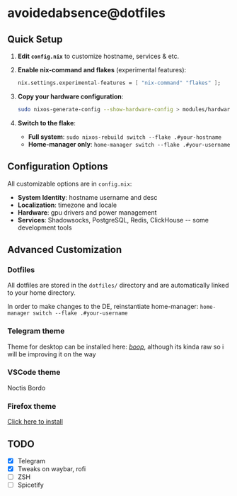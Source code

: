 # avoidedabsence@dotfiles

## Quick Setup

1. **Edit `config.nix`** to customize hostname, services & etc.

2. **Enable nix-command and flakes** (experimental features):

   ```nix
   nix.settings.experimental-features = [ "nix-command" "flakes" ];
   ```

3. **Copy your hardware configuration**:

   ```bash
   sudo nixos-generate-config --show-hardware-config > modules/hardware/hardware-configuration.nix
   ```

4. **Switch to the flake**:
   - **Full system**: `sudo nixos-rebuild switch --flake .#your-hostname`
   - **Home-manager only**: `home-manager switch --flake .#your-username`

## Configuration Options

All customizable options are in `config.nix`:

- **System Identity**: hostname username and desc
- **Localization**: timezone and locale
- **Hardware**: gpu drivers and power management
- **Services**: Shadowsocks, PostgreSQL, Redis, ClickHouse -- some development tools

## Advanced Customization

### Dotfiles

All dotfiles are stored in the `dotfiles/` directory and are automatically linked to your home directory.

In order to make changes to the DE, reinstantiate home-manager: `home-manager switch --flake .#your-username`

### Telegram theme

Theme for desktop can be installed here: [*boop*](https://t.me/addtheme/wh60qgGElK6HaBES), although its kinda raw so i will be improving it on the way

### VSCode theme

Noctis Bordo

### Firefox theme

[Click here to install](https://color.firefox.com/?theme=XQAAAALZAQAAAAAAAABBKYhm849SCicxcT-BCXcGHf3p79EhVPa0joM10zEYCyKWGeqH6_E04jhcpYMF9JajctB9RJA3fCCzoZ5WHei3gzqTG5hjo2oSADefYVWNqZ2qsVIwapQUdZV7BDoKSoOLWcddQaEOn8irmsnpkXzOnktJegfCVQICUpX3yy4Qv46jbHcythhTuVaABprTo1fZHqSlaJO2XZGaCY3bXxcN7FikgXe9_mkK7z0r4nl_29FhM9MtNavDgrQkZEvqqGNFqenbnda4qdVoJzdkJyx14LymXb2U1kpAVnQqaRwdukP2Yk8j5G9gJH0ojuupu2onKY7v_2LSowA)

## TODO

- [x] Telegram
- [x] Tweaks on waybar, rofi
- [ ] ZSH
- [ ] Spicetify
